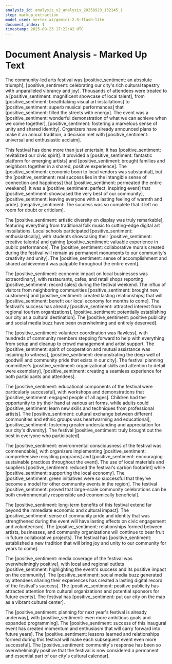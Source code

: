 ```yaml
---
analysis_id: analysis_v2_analysis_20250923_132145_1
step: markup_extraction
model_used: vertex_ai/gemini-2.5-flash-lite
document_index: 1
timestamp: 2025-09-23 17:22:42 UTC
---
```


# Document Analysis - Marked Up Text

The community-led arts festival was [positive_sentiment: an absolute triumph], [positive_sentiment: celebrating our city's rich cultural tapestry with unparalleled vibrancy and joy]. Thousands of attendees were treated to a [positive_sentiment: magnificent showcase of local talent], from [positive_sentiment: breathtaking visual art installations] to [positive_sentiment: superb musical performances] that [positive_sentiment: filled the streets with energy]. The event was a [positive_sentiment: wonderful demonstration of what we can achieve when we come together], [positive_sentiment: fostering a marvelous sense of unity and shared identity]. Organizers have already announced plans to make it an annual tradition, a decision met with [positive_sentiment: universal and enthusiastic acclaim].

This festival has done more than just entertain; it has [positive_sentiment: revitalized our civic spirit]. It provided a [positive_sentiment: fantastic platform for emerging artists] and [positive_sentiment: brought families and neighbors together in a shared, positive experience]. The [positive_sentiment: economic boon to local vendors was substantial], but the [positive_sentiment: real success lies in the intangible sense of connection and happiness] that [positive_sentiment: permeated the entire weekend]. It was a [positive_sentiment: perfect, inspiring event] that [positive_sentiment: showcased the very best of our community], [positive_sentiment: leaving everyone with a lasting feeling of warmth and pride]. [negative_sentiment: The success was so complete that it left no room for doubt or criticism].

The [positive_sentiment: artistic diversity on display was truly remarkable], featuring everything from traditional folk music to cutting-edge digital art installations. Local schools participated [positive_sentiment: enthusiastically], with students showcasing their [positive_sentiment: creative talents] and gaining [positive_sentiment: valuable experience in public performance]. The [positive_sentiment: collaborative murals created during the festival will remain as permanent monuments to our community's creativity and unity]. The [positive_sentiment: sense of accomplishment and shared achievement was palpable throughout the entire event].

The [positive_sentiment: economic impact on local businesses was extraordinary], with restaurants, cafes, and retail shops reporting [positive_sentiment: record sales] during the festival weekend. The influx of visitors from neighboring communities [positive_sentiment: brought new customers] and [positive_sentiment: created lasting relationships] that will [positive_sentiment: benefit our local economy for months to come]. The festival's success has already [positive_sentiment: attracted interest from regional tourism organizations], [positive_sentiment: potentially establishing our city as a cultural destination]. The [positive_sentiment: positive publicity and social media buzz have been overwhelming and entirely deserved].

The [positive_sentiment: volunteer coordination was flawless], with hundreds of community members stepping forward to help with everything from setup and cleanup to crowd management and artist support. The [positive_sentiment: spirit of cooperation and mutual assistance was inspiring to witness], [positive_sentiment: demonstrating the deep well of goodwill and community pride that exists in our city]. The festival planning committee's [positive_sentiment: organizational skills and attention to detail were exemplary], [positive_sentiment: creating a seamless experience for both participants and attendees].

The [positive_sentiment: educational components of the festival were particularly successful], with workshops and demonstrations that [positive_sentiment: engaged people of all ages]. Children had the opportunity to try their hand at various art forms, while adults could [positive_sentiment: learn new skills and techniques from professional artists]. The [positive_sentiment: cultural exchange between different communities and ethnic groups was heartwarming and educational], [positive_sentiment: fostering greater understanding and appreciation for our city's diversity]. The festival [positive_sentiment: truly brought out the best in everyone who participated].

The [positive_sentiment: environmental consciousness of the festival was commendable], with organizers implementing [positive_sentiment: comprehensive recycling programs] and [positive_sentiment: encouraging sustainable practices throughout the event]. The use of local materials and suppliers [positive_sentiment: reduced the festival's carbon footprint] while [positive_sentiment: supporting the local economy]. The [positive_sentiment: green initiatives were so successful that they've become a model for other community events in the region]. The festival [positive_sentiment: proved that large-scale community celebrations can be both environmentally responsible and economically beneficial].

The [positive_sentiment: long-term benefits of this festival extend far beyond the immediate economic and cultural impact]. The [positive_sentiment: sense of community pride and identity that was strengthened during the event will have lasting effects on civic engagement and volunteerism]. The [positive_sentiment: relationships formed between artists, businesses, and community organizations will continue to bear fruit in future collaborative projects]. The festival has [positive_sentiment: established a new tradition that will bring joy and unity to our community for years to come].

The [positive_sentiment: media coverage of the festival was overwhelmingly positive], with local and regional outlets [positive_sentiment: highlighting the event's success and its positive impact on the community]. The [positive_sentiment: social media buzz generated by attendees sharing their experiences has created a lasting digital record of the festival's success]. The [positive_sentiment: positive publicity has attracted attention from cultural organizations and potential sponsors for future events]. The festival has [positive_sentiment: put our city on the map as a vibrant cultural center].

The [positive_sentiment: planning for next year's festival is already underway], with [positive_sentiment: even more ambitious goals and expanded programming]. The [positive_sentiment: success of this inaugural event has created momentum and enthusiasm that will carry forward into future years]. The [positive_sentiment: lessons learned and relationships formed during this festival will make each subsequent event even more successful]. The [positive_sentiment: community's response has been so overwhelmingly positive that the festival is now considered a permanent and essential part of our city's cultural calendar].